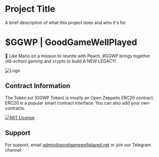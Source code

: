 # Project Title

A brief description of what this project does and who it's for

# $GGWP | GoodGameWellPlayed

👾 Like Mario on a mission to reunite with Peach, #GGWP brings together old-school gaming and crypto to build A NEW LEGACY!<br />

![Logo](https://i.postimg.cc/1z7JVfbw/GGWP-TOKEN.png)

## Contract Information
The Token.sol (GGWP Token) is mostly an Open Zeppelin ERC20 contract. ERC20 is a popular smart contract interface. You can also add your own contracts.

[![MIT License](https://img.shields.io/badge/License-MIT-green.svg)](https://choosealicense.com/licenses/mit/)

## Support

For support, email admin@goodgamewellplayed.net or join our Telegram channel.

